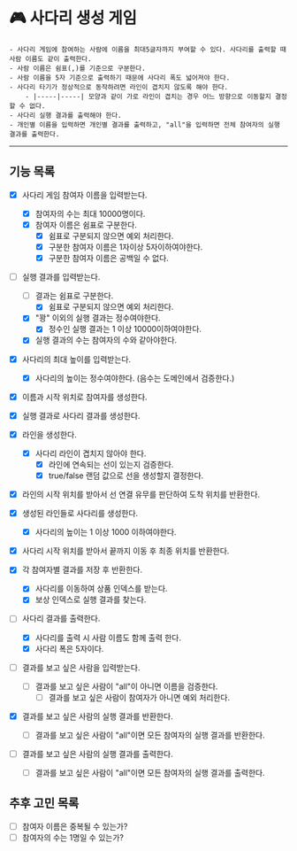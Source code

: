 # 🎮 사다리 생성 게임

```
- 사다리 게임에 참여하는 사람에 이름을 최대5글자까지 부여할 수 있다. 사다리를 출력할 때 사람 이름도 같이 출력한다.
- 사람 이름은 쉼표(,)를 기준으로 구분한다.
- 사람 이름을 5자 기준으로 출력하기 때문에 사다리 폭도 넓어져야 한다.
- 사다리 타기가 정상적으로 동작하려면 라인이 겹치지 않도록 해야 한다.
    - |-----|-----| 모양과 같이 가로 라인이 겹치는 경우 어느 방향으로 이동할지 결정할 수 없다.
- 사다리 실행 결과를 출력해야 한다.
- 개인별 이름을 입력하면 개인별 결과를 출력하고, "all"을 입력하면 전체 참여자의 실행 결과를 출력한다.
```
---
## 기능 목록

- [x] 사다리 게임 참여자 이름을 입력받는다.
  - [x] 참여자의 수는 최대 10000명이다.
  - [x] 참여자 이름은 쉼표로 구분한다.
    - [x] 쉼표로 구분되지 않으면 예외 처리한다.
    - [x] 구분한 참여자 이름은 1자이상 5자이하여야한다.
    - [x] 구분한 참여자 이름은 공백일 수 없다.

- [ ] 실행 결과를 입력받는다.
  - [ ] 결과는 쉼표로 구분한다.
    - [x] 쉼표로 구분되지 않으면 예외 처리한다.
  - [x] "꽝" 이외의 실행 결과는 정수여야한다.
    - [x] 정수인 실행 결과는 1 이상 10000이하여야한다.
  - [x] 실행 결과의 수는 참여자의 수와 같아야한다.

- [x] 사다리의 최대 높이를 입력받는다.
  - [x] 사다리의 높이는 정수여야한다. (음수는 도메인에서 검증한다.)

- [x] 이름과 시작 위치로 참여자를 생성한다.
- [x] 실행 결과로 사다리 결과를 생성한다.

- [x] 라인을 생성한다.
  - [x] 사다리 라인이 겹치지 않아야 한다.
    - [x] 라인에 연속되는 선이 있는지 검증한다.
    - [x] true/false 랜덤 값으로 선을 생성할지 결정한다. 

- [x] 라인의 시작 위치를 받아서 선 연결 유무를 판단하여 도착 위치를 반환한다.

- [x] 생성된 라인들로 사다리를 생성한다.
  - [x] 사다리의 높이는 1 이상 1000 이하여야한다.
- [x] 사다리 시작 위치를 받아서 끝까지 이동 후 최종 위치를 반환한다.

- [x] 각 참여자별 결과를 저장 후 반환한다.
  - [x] 사다리를 이동하여 상품 인덱스를 받는다.
  - [x] 보상 인덱스로 실행 결과를 찾는다.

- [ ] 사다리 결과를 출력한다.
  - [x] 사다리를 출력 시 사람 이름도 함께 출력 한다.
  - [x] 사다리 폭은 5자이다.

- [ ] 결과를 보고 싶은 사람을 입력받는다.
  - [ ] 결과를 보고 싶은 사람이 "all"이 아니면 이름을 검증한다.
    - [ ] 결과를 보고 싶은 사람이 참여자가 아니면 예외 처리한다.

- [x] 결과를 보고 싶은 사람의 실행 결과를 반환한다.
  - [ ] 결과를 보고 싶은 사람이 "all"이면 모든 참여자의 실행 결과를 반환한다.  

- [ ] 결과를 보고 싶은 사람의 실행 결과를 출력한다.
  - [ ] 결과를 보고 싶은 사람이 "all"이면 모든 참여자의 실행 결과를 출력한다.

## 추후 고민 목록
- [ ] 참여자 이름은 중복될 수 있는가?
- [ ] 참여자의 수는 1명일 수 있는가?
